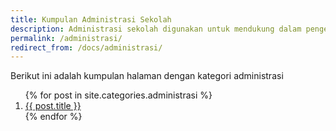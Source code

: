 ```yaml
---
title: Kumpulan Administrasi Sekolah
description: Administrasi sekolah digunakan untuk mendukung dalam pengelolaan sekolah, pengelolaan pembelajaran bagi guru seperti RPP, Silabus, Program Tahunan, Program Semester, dll. 
permalink: /administrasi/
redirect_from: /docs/administrasi/
---
```


Berikut ini adalah kumpulan halaman dengan kategori administrasi
<ol class="arti">{% for post in site.categories.administrasi %}
<li class="{% if page.title == post.title %}current{% endif %}">
<a href="{{ post.url }}">{{ post.title }}</a>
</li>
{% endfor %}
</ol>

